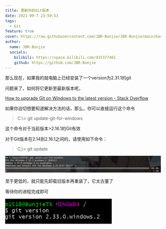 ```yaml
---
title: 更新你的Git版本
date: 2021-09-7 23:59:53
tags:
  - Git
feature: true
cover: https://raw.githubusercontent.com/JBR-Bunjie/JBR-Bunjie/main/back.jpg
author:
  name: JBR-Bunjie
  socials:
    bilibili: https://space.bilibili.com/415377461
	github: https://github.com/JBR-Bunjie
---
```

那么现在，如果我的就电脑上已经安装了一个version为2.31.1的git

问题来了，如何将它更新至最新版本呢，

[How to upgrade Git on Windows to the latest version - Stack Overflow](https://stackoverflow.com/questions/13790592/how-to-upgrade-git-on-windows-to-the-latest-version)

如果你迫切想要知道解决方法的话，那么，你可以直接运行这个命令

> C:\\> git update-git-for-windows

这个命令对于当前版本>2.16.1的Git有效

对于Git版本在2.14到2.16.1之间的，请使用如下命令：

> C;\\> git update

![image-20210907170607746](/images/image-20210907170607746.png)

至于更低的，就只能先卸载旧版本再重装了，它太古董了

等待你的进程完成即可

![image-20210907171745526](/images/image-20210907171745526.png)

